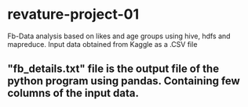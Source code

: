 # revature-project-01
Fb-Data analysis based on likes and age groups using hive, hdfs and mapreduce.
Input data obtained from Kaggle as a .CSV file

## "fb_details.txt" file is the output file of the python program using pandas. Containing few columns of the input data. 
